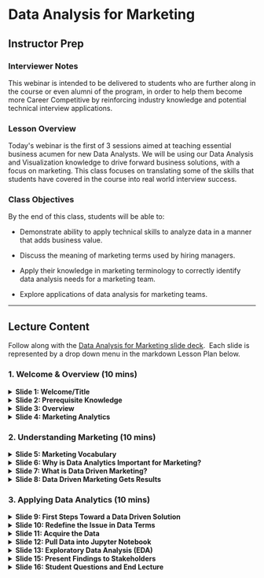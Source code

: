 # Data Analysis for Marketing

## Instructor Prep

### Interviewer Notes

This webinar is intended to be delivered to students who are further along in the course or even alumni of the program, in order to help them become more Career Competitive by reinforcing industry knowledge and potential technical interview applications.

### Lesson Overview

Today's webinar is the first of 3 sessions aimed at teaching essential business acumen for new Data Analysts. We will be using our Data Analysis and Visualization knowledge to drive forward business solutions, with a focus on marketing. This class focuses on translating some of the skills that students have covered in the course into real world interview success.

### Class Objectives

By the end of this class, students will be able to:

* Demonstrate ability to apply technical skills to analyze data in a manner that adds business value.

* Discuss the meaning of marketing terms used by hiring managers.

* Apply their knowledge in marketing terminology to correctly identify data analysis needs for a marketing team.

* Explore applications of data analysis for marketing teams.

- - -

## Lecture Content

Follow along with the [Data Analysis for Marketing slide deck](https://docs.google.com/presentation/d/1ssuYbYefIcWHKs5XLQj5EXjzneW1OX5ip-VSvgrAvNQ/edit#slide=id.gc6f919934_0_0).
​
Each slide is represented by a drop down menu in the markdown Lesson Plan below.

### 1. Welcome & Overview (10 mins)

<details>
   <summary><strong>Slide 1: Welcome/Title</strong></summary>

* Welcome students to today's webinar.

</details>

<details>
   <summary><strong>Slide 2: Prerequisite Knowledge</strong></summary>

* Before diving into content, let's take this opportunity to see how the class is feeling about each one of the following topics.

* Using fist-to-five, with fist meaning <code>"I'm completely lost - I have no understanding of what's going on or where I am"</code> and five meaning <code>"I AM THE CODE!!"</code> tell me how you feel about:

  * Python
  * Linear Regression
  * Data Cleaning
  * Exploratory Data Analysis (EDA)

* Encourage students who are less confident about their skill levels to continue practicing at home and watch the recordings of their class when they covered this material. If they're still active students, remind them that Office Hours and tutoring can make a world of difference as well.

* Ensure students know that even if they do not feel very confident in every prerequisite topic for this webinar, that they can still benefit from gaining some overall konwledge of how data analytics drives marketing decisions and to stick around.

</details>

<details>
   <summary><strong>Slide 3: Overview</strong></summary>

* Today we will be learning how to apply some of our newfound Data Analysis and Visualization skills to drive forward business solutions.
​
* This webinar will primarily focus on how we can use Data to support a Marketing team.
​
* It is highly likely that when you interview for Data positions, that you will be asked to develop highly practical and on-the-fly solutions to very real business problems.
​
* The ability to break down business problems into valuable data questions and apply your technical skills to develop solutions will be the key to a successful interview and a new career. That's what we will be focusing on today.

</details>

<details>
   <summary><strong>Slide 4: Marketing Analytics</strong></summary>

* Everything we will discuss today will be applicable for interviews with any organization that is focused on driving revenue through data analysis. So in other words, it's highly applicable!
​
* However, if students in the webinar find this content particularly enjoyable, encourage them to look into Marketing Analytics specifically as a potential future career move.

* Many of the skills learned in the Data Boot Camp translate directly to the role of a Marketing Analyst. Applicable skills include:

  * Data Visualization
  * Data Queries
  * Creating Stories from Data
  * Deriving Data-Driven Insights
  * Coding
  * Analytics Tools

</details>

### 2. Understanding Marketing (10 mins)

<details>
   <summary><strong>Slide 5: Marketing Vocabulary</strong></summary>

* In order for students to fully grasp the concepts covered in today's lecture and to prepare them to speak the lingo if they find themselves preparing data that will be used by the company's marketing department, it is important to cover a few key vocabulary terms.

* Share [marketing_vocab.pdf](./marketing_vocab.pdf) with class as reference material. Open link on screen and choose and few important keywords to highlight. Students should have received a link to this material on the webinar invitation.

</details>

<details>
   <summary><strong>Slide 6: Why is Data Analytics Important for Marketing?</strong></summary>

* It can be argued that Marketing is the one of the most important factors in determining whether or not a business will succeed.

* Leaders in every organization are vying for Data Analysts that can help their Marketing departments understand the habits and interests of their target demographics, predict trends, and help direct their resources in the most efficient ways.

* Marketing departments buy ads, write copy, bid on keywords, organize events, and identify target demographics for their products. They need reliable data to make well-informed decisions.

* In other words, Marketing is responsible for engagement strategies and maintainining relationships with their audience to ensure the business stays viable, but they can't do this without Data.

</details>

<details>
   <summary><strong>Slide 7: What is Data Driven Marketing?</strong></summary>

* Data Driven Marketing uses available data to gain industry and performance insights, in turn allowing the business to make more informed marketing decisions. It's using what the students know, as Data Analysts, to keep the business in competition.
​
* Run class through the four part Marketing process listed in the chart and ask students to raise their hands if they can relate this process to the processes that they covered in class.
​
* Use the following as some potential examples of marketing problems that require Data Driven solutions:

  * "Some of our KPIs seems to be decreasing, could you help us determine what may be leading to this sudden decline in performance?"

  * "Could you gather data to help us determine which marketing efforts are driving the highest amount of conversions?"
​
* Make sure to highlight this potential issue, as it will be followed up in the next section:
​
  * “Our CPA is pretty high and we want to invest in clients with the highest Lifetime value. Can you help us?”

</details>

<details>
   <summary><strong>Slide 8: Data Driven Marketing Gets Results</strong></summary>

* Data Driven Marketing has completely reshaped the way that companies engage with customers, design marketing campaigns, and determine which assets are critical and worth continuing to expense. Data Analytics in Marketing has become absolutely necessary.
​
  * Explain that DDM has been shown to improve Efficiency, Engagement, and Performance when applied to marketing strategy.

* There are many inspiring statistics to vouch for the relevance and importance of DDM. Let's take some time to highlight a few of the best:

  * Companies that utilize DDM are 6 times more likely to be profitable.
  * Businesses with data-driven strategies have five to eight times as much ROI.
  * 40% of brands plan to expand their DDM budgets.
  * Marketers that exceeded revenue goals used Data Driven Personalization 83% of the time.
  * 64% of marketing executives "strongly agree" that DDM is crucial to business.

</details>

### 3. Applying Data Analytics (10 mins)

<details>
   <summary><strong>Slide 9: First Steps Toward a Data Driven Solution</strong></summary>

* Introduce this activity to the students and let them know everyone will work together to apply Data Analytics to this interview question demonstrating a real world business problem.

* Remind students that LTV stands for Lifetime Value, meaning how much money the company will make from one customer over the course of their entire relationship.

</details>

<details>
   <summary><strong>Slide 10: Redefine the Issue in Data Terms</strong></summary>

* The first step in solving any problem is to rephrase it in terminology that works for you. Let's use this question from earlier for example:

  * “Our CPA is pretty high and we want to only invest in clients with the highest LTV. Can you help us?”

* Let's remove all irrelevant content so that we can focus on what data we actually need to be gathering.

* How could we re-phrase this question in Data terms?

  * “What traits do customers with high LTV share?”

</details>

<details>
   <summary><strong>Slide 11: Acquire the Data</strong></summary>

* The best place to start in this case is probably to ask your stakeholder where and how they store their data.

  * Let's imagine for this example that they use SalesForce. Many companies don't grant Salesforce API access to everyone, so you may not be able to access it directly.

  * No problem! You'd ask them run a fresh report and send over a <code>.csv</code> file.

</details>

<details>
   <summary><strong>Slide 12: Pull Data into Jupyter Notebook</strong></summary>

* Let's use Python code to import our CSV file into a Jupyter Notebook:

```

```

</details>

<details>
   <summary><strong>Slide 13: Exploratory Data Analysis (EDA)</strong></summary>

* Let's use some more Python code to plot our data and analyze CLTV against each other factor listed in the CSV.
​
* Our goal is to use regression analysis to look for the strongest correlations between our various criteria and CLTV.

</details>

<details>
   <summary><strong>Slide 15: Present Findings to Stakeholders</strong></summary>

* Consider employer needs when assembling a presentation from your findings.
​
  * What are the real problems facing marketing teams?
​
  * Are they worried about lifetime value, or value in the next year?
​
* Make it your goal to always exceed employer expectations and go the extra step.
​
  * Perhaps, in your Analysis, you stumble upon information that you know could be highly valuable to your company. Don't hesitate to include it just because it isn't specifically what you are solving for!

</details>

<details>
   <summary><strong>Slide 16: Student Questions and End Lecture</strong></summary>

* Take one more "Fist-to-Five" of the class to see how they feel about the material that you just went over.

* If time permits, allow them time to ask any lingering questions that they may have. If you know that it will take a lengthy response or a group search to find an answer for a student, refer the student to office hours and move along.

* Thank the class for their time and participation, and ask them to fill out the feedback form that you will be Slacking out if they get a chance.

</details>
